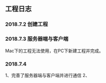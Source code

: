 ## 工程日志
### 2018.7.2 创建工程

### 2018.7.3 服务器端与客户端
Mac下的工程无法使用，在PC下新建工程并完成。


### 2018.7.4 
1、完善了服务器端与客户端并进行通信
2、
